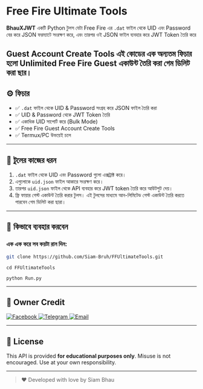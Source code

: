 # Free Fire Ultimate Tools

**BhauXJWT** একটি Python টুলস যেটা Free Fire এর `.dat` ফাইল থেকে UID এবং Password বের করে JSON ফরম্যাটে সংরক্ষণ করে, এবং তারপর ওই JSON ফাইল ব্যবহার করে JWT Token তৈরি করে



**Guest Account Create Tools** এই কোডের এক অন্যতম ফিচার হলো Unlimited Free Fire Guest একাউন্ট তৈরি করা গেম ডিলিট করা ছার।
---

## ⚙️ ফিচার

- ✅ `.dat` ফাইল থেকে UID & Password সংগ্রহ করে JSON ফাইল তৈরি করা
- ✅ UID & Password থেকে JWT Token তৈরি
- ✅ একাধিক UID সাপোর্ট করে (Bulk Mode)
- ✅ Free Fire Guest Account Create Tools
- ✅ Termux/PC উভয়েই চলে

---

## 🧠 টুলের কাজের ধরন

1. `.dat` ফাইল থেকে UID এবং Password গুলো এক্সট্রাক্ট করে।
2. এগুলোকে `uid.json` ফাইল আকারে সংরক্ষণ করে।
3. তারপর `uid.json` ফাইল থেকে API ব্যবহার করে JWT token তৈরি করে আউটপুট দেয়।
4. ফ্রি ফায়ার গেস্ট একাউন্ট তৈরি করার টুলস। এই টুলসের মাধ্যমে আন-লিমিটেড গেস্ট একাউন্ট তৈরি করতে পারবেন গেম ডিলিট করা ছারা।
---

## 🚀 কিভাবে ব্যবহার করবেন

### এক এক করে সব কয়টা রান দিন:

```bash
git clone https://github.com/Siam-Bruh/FFUltimateTools.git
```
```
cd FFUltimateTools
```
```
python Run.py
```
---

## 👑 Owner Credit

<p align="left">
  <a href="https://facebook.com/SiamBhau69" target="_blank">
    <img src="https://img.shields.io/badge/Facebook-1877F2?style=for-the-badge&logo=facebook&logoColor=white" alt="Facebook">
  </a>
  <a href="https://t.me/SiamBhau" target="_blank">
    <img src="https://img.shields.io/badge/Telegram-0088cc?style=for-the-badge&logo=telegram&logoColor=white" alt="Telegram">
  </a>
  <a href="mailto:smd440046@gmail.com" target="_blank">
    <img src="https://img.shields.io/badge/Email-D14836?style=for-the-badge&logo=gmail&logoColor=white" alt="Email">
  </a>
</p>

---

## 📜 License

This API is provided **for educational purposes only**. Misuse is not encouraged. Use at your own responsibility.

---

> ❤️ Developed with love by Siam Bhau
